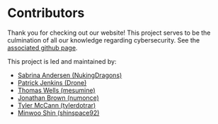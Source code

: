 # Contributors

Thank you for checking out our website! This project serves to be the culmination of all our knowledge regarding cybersecurity. See the [associated github page](https://github.com/nukingdragons/hacknum-opus).

This project is led and maintained by:
- [Sabrina Andersen (NukingDragons)](https://github.com/nukingdragons)
- [Patrick Jenkins (Drone)](https://github.com/Drone-spec)
- [Thomas Wells (mesumine)](https://github.com/mesumine)
- [Jonathan Brown (numonce)](https://github.com/numonce)
- [Tyler McCann (tylerdotrar)](https://github.com/tylerdotrar)
- [Minwoo Shin (shinspace92)](https://github.com/shinspace92)

